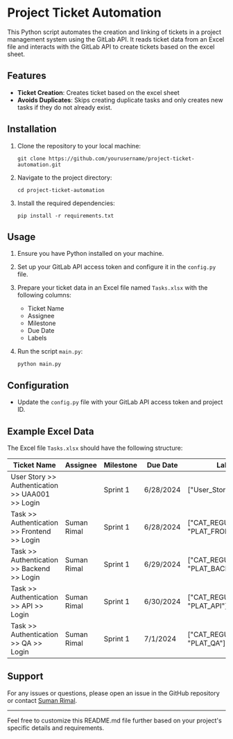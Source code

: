 # Project Ticket Automation

This Python script automates the creation and linking of tickets in a project management system using the GitLab API. It reads ticket data from an Excel file and interacts with the GitLab API to create tickets based on the excel sheet.

## Features

- **Ticket Creation**: Creates ticket based on the excel sheet
- **Avoids Duplicates**: Skips creating duplicate tasks and only creates new tasks if they do not already exist.

## Installation

1. Clone the repository to your local machine:

   ```
   git clone https://github.com/yourusername/project-ticket-automation.git
   ```

2. Navigate to the project directory:

   ```
   cd project-ticket-automation
   ```

3. Install the required dependencies:

   ```
   pip install -r requirements.txt
   ```

## Usage

1. Ensure you have Python installed on your machine.
2. Set up your GitLab API access token and configure it in the `config.py` file.
3. Prepare your ticket data in an Excel file named `Tasks.xlsx` with the following columns:

   - Ticket Name
   - Assignee
   - Milestone
   - Due Date
   - Labels

4. Run the script `main.py`:

   ```
   python main.py
   ```

## Configuration

- Update the `config.py` file with your GitLab API access token and project ID.

## Example Excel Data

The Excel file `Tasks.xlsx` should have the following structure:

| Ticket Name                                     | Assignee    | Milestone | Due Date  | Labels                              |
| ----------------------------------------------- | ----------- | --------- | --------- | ----------------------------------- |
| User Story >> Authentication >> UAA001 >> Login |             | Sprint 1  | 6/28/2024 | ["User_Story"]                      |
| Task >> Authentication >> Frontend >> Login     | Suman Rimal | Sprint 1  | 6/28/2024 | ["CAT_REGULAR", "PLAT_FRONTEND"]    |
| Task >> Authentication >> Backend >> Login      | Suman Rimal | Sprint 1  | 6/29/2024 | ["CAT_REGULAR", "PLAT_BACKEND/CMS"] |
| Task >> Authentication >> API >> Login          | Suman Rimal | Sprint 1  | 6/30/2024 | ["CAT_REGULAR", "PLAT_API"]         |
| Task >> Authentication >> QA >> Login           | Suman Rimal | Sprint 1  | 7/1/2024  | ["CAT_REGULAR", "PLAT_QA"]          |

## Support

For any issues or questions, please open an issue in the GitHub repository or contact [Suman Rimal](mailto:sumanrimalconnect@gmail.com).

---

Feel free to customize this README.md file further based on your project's specific details and requirements.
